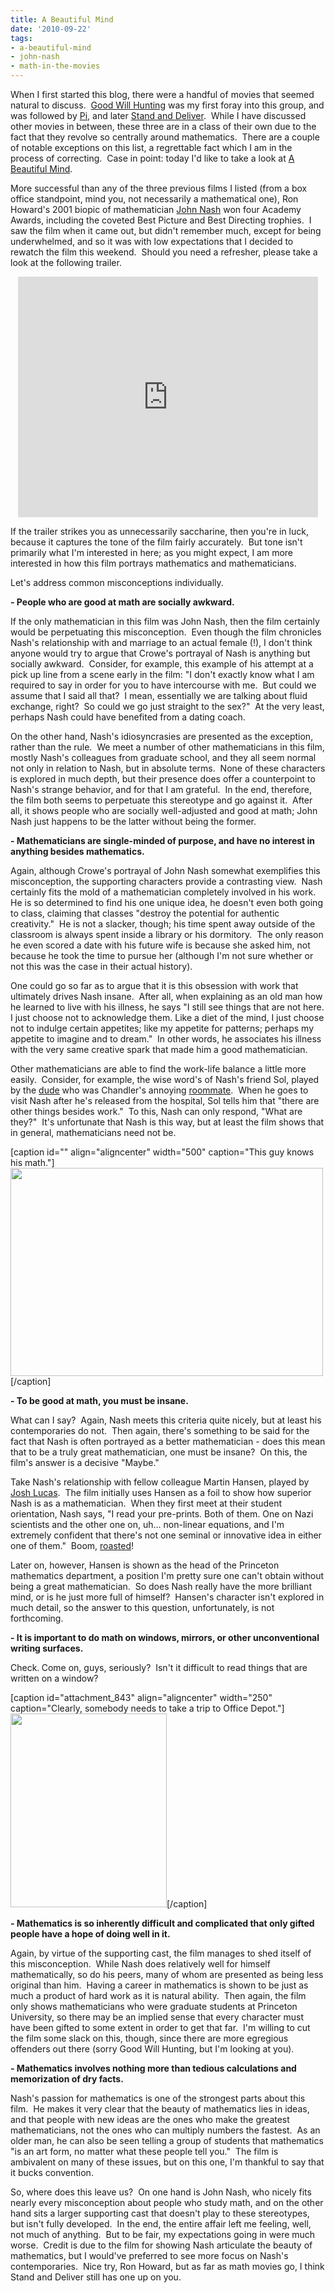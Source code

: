```yaml
---
title: A Beautiful Mind
date: '2010-09-22'
tags:
- a-beautiful-mind
- john-nash
- math-in-the-movies
---
```


When I first started this blog, there were a handful of movies that seemed natural to discuss.  <a href="http://www.mathgoespop.com/2008/08/math-in-the-movies-good-will-hunting.html">Good Will Hunting</a> was my first foray into this group, and was followed by <a href="http://www.mathgoespop.com/2008/12/math-in-the-movies-pi.html">Pi</a>, and later <a href="http://www.mathgoespop.com/2009/03/math-in-the-movies-stand-and-deliver.html">Stand and Deliver</a>.  While I have discussed other movies in between, these three are in a class of their own due to the fact that they revolve so centrally around mathematics.  There are a couple of notable exceptions on this list, a regrettable fact which I am in the process of correcting.  Case in point: today I'd like to take a look at <a href="http://en.wikipedia.org/wiki/A_Beautiful_Mind_%28film%29">A Beautiful Mind</a>.
<p style="text-align: left;">More successful than any of the three previous films I listed (from a box office standpoint, mind you, not necessarily a mathematical one), Ron Howard's 2001 biopic of mathematician <a href="http://en.wikipedia.org/wiki/John_Forbes_Nash,_Jr.">John Nash</a> won four Academy Awards, including the coveted Best Picture and Best Directing trophies.  I saw the film when it came out, but didn't remember much, except for being underwhelmed, and so it was with low expectations that I decided to rewatch the film this weekend.  Should you need a refresher, please take a look at the following trailer.</p>
<p style="text-align: center;"><object classid="clsid:d27cdb6e-ae6d-11cf-96b8-444553540000" width="480" height="385" codebase="http://download.macromedia.com/pub/shockwave/cabs/flash/swflash.cab#version=6,0,40,0"><param name="allowFullScreen" value="true" /><param name="allowscriptaccess" value="always" /><param name="src" value="http://www.youtube.com/v/aS_d0Ayjw4o?fs=1&amp;hl=en_US" /><param name="allowfullscreen" value="true" /><embed type="application/x-shockwave-flash" width="480" height="385" src="http://www.youtube.com/v/aS_d0Ayjw4o?fs=1&amp;hl=en_US" allowscriptaccess="always" allowfullscreen="true"> </embed></object>

<p style="text-align: left;">If the trailer strikes you as unnecessarily saccharine, then you're in luck, because it captures the tone of the film fairly accurately.  But tone isn't primarily what I'm interested in here; as you might expect, I am more interested in how this film portrays mathematics and mathematicians.</p>
<p style="text-align: left;">Let's address common misconceptions individually.</p>
<p style="text-align: left;"><strong>- People who are good at math are socially awkward.</strong></p>
<p style="text-align: left;">If the only mathematician in this film was John Nash, then the film certainly would be perpetuating this misconception.  Even though the film chronicles Nash's relationship with and marriage to an actual female (!), I don't think anyone would try to argue that Crowe's portrayal of Nash is anything but socially awkward.  Consider, for example, this example of his attempt at a pick up line from a scene early in the film: "I don't exactly know what I am required to say in order for you to have  intercourse with me.  But could we assume that I said all that?  I mean,  essentially we are talking about fluid exchange, right?  So could we go  just straight to the sex?"  At the very least, perhaps Nash could have benefited from a dating coach.</p>
<p style="text-align: left;">On the other hand, Nash's idiosyncrasies are presented as the exception, rather than the rule.  We meet a number of other mathematicians in this film, mostly Nash's colleagues from graduate school, and they all seem normal not only in relation to Nash, but in absolute terms.  None of these characters is explored in much depth, but their presence does offer a counterpoint to Nash's strange behavior, and for that I am grateful.  In the end, therefore, the film both seems to perpetuate this stereotype and go against it.  After all, it shows people who are socially well-adjusted and good at math; John Nash just happens to be the latter without being the former.</p>
<p style="text-align: left;"><strong>- Mathematicians are single-minded of purpose, and have no interest in anything besides mathematics.</strong></p>
<p style="text-align: left;">Again, although Crowe's portrayal of John Nash somewhat exemplifies this misconception, the supporting characters provide a contrasting view.  Nash certainly fits the mold of a mathematician completely involved in his work.  He is so determined to find his one unique idea, he doesn't even both going to class, claiming that classes "destroy the potential for authentic creativity."  He is not a slacker, though; his time spent away outside of the classroom is always spent inside a library or his dormitory.  The only reason he even scored a date with his future wife is because she asked him, not because he took the time to pursue her (although I'm not sure whether or not this was the case in their actual history).</p>
<p style="text-align: left;">One could go so far as to argue that it is this obsession with work that ultimately drives Nash insane.  After all, when explaining as an old man how he learned to live with his illness, he says "I still see things that are not here. I just choose not to acknowledge  them. Like a diet of the mind, I just choose not to indulge certain  appetites; like my appetite for patterns; perhaps my appetite to imagine  and to dream."  In other words, he associates his illness with the very same creative spark that made him a good mathematician.</p>
<p style="text-align: left;">Other mathematicians are able to find the work-life balance a little more easily.  Consider, for example, the wise word's of Nash's friend Sol, played by the <a href="http://www.imdb.com/name/nm0004965/">dude</a> who was Chandler's annoying <a href="http://friends.wikia.com/wiki/Eddie_Menuek">roommate</a>.  When he goes to visit Nash after he's released from the hospital, Sol tells him that "there are other things besides work."  To this, Nash can only respond, "What are they?"  It's unfortunate that Nash is this way, but at least the film shows that in general, mathematicians need not be.</p>
<p style="text-align: left;"></p>


[caption id="" align="aligncenter" width="500" caption="This guy knows his math."]<a href="http://images4.wikia.nocookie.net/__cb20081108064839/friends/images/a/a7/EddieMenuek.jpg"><img src="http://images4.wikia.nocookie.net/__cb20081108064839/friends/images/a/a7/EddieMenuek.jpg" alt="" width="500" height="333" /></a>[/caption]
<p style="text-align: left;"><strong>- To be good at math, you must be insane.</strong></p>
<p style="text-align: left;">What can I say?  Again, Nash meets this criteria quite nicely, but at least his contemporaries do not.  Then again, there's something to be said for the fact that Nash is often portrayed as a better mathematician - does this mean that to be a truly great mathematician, one must be insane?  On this, the film's answer is a decisive "Maybe."</p>
<p style="text-align: left;">Take Nash's relationship with fellow colleague Martin Hansen, played by <a href="http://www.imdb.com/name/nm0524197/">Josh Lucas</a>.  The film initially uses Hansen as a foil to show how superior Nash is as a mathematician.  When they first meet at their student orientation, Nash says, "I read your pre-prints. Both of them. One on Nazi scientists and the  other one on, uh... non-linear equations, and I'm extremely confident  that there's not one seminal or innovative idea in either one of them."  Boom, <a href="http://www.urbandictionary.com/define.php?term=Boom%20Roasted">roasted</a>!</p>
<p style="text-align: left;">Later on, however, Hansen is shown as the head of the Princeton mathematics department, a position I'm pretty sure one can't obtain without being a great mathematician.  So does Nash really have the more brilliant mind, or is he just more full of himself?  Hansen's character isn't explored in much detail, so the answer to this question, unfortunately, is not forthcoming.</p>
<p style="text-align: left;"><strong>- It is important to do math on windows, mirrors, or other unconventional writing surfaces.</strong></p>
<p style="text-align: left;">Check.<strong> </strong>Come on, guys, seriously?  Isn't it difficult to read things that are written on a window?</p>
<p style="text-align: left;"></p>


[caption id="attachment_843" align="aligncenter" width="250" caption="Clearly, somebody needs to take a trip to Office Depot."]<a href="http://www.mathgoespop.com/wp-content/uploads/2010/09/bmwindow.jpg"><img class="size-full wp-image-843" title="bmwindow" src="http://www.mathgoespop.com/wp-content/uploads/2010/09/bmwindow.jpg" alt="" width="250" height="310" /></a>[/caption]
<p style="text-align: left;"><strong>- Mathematics is so inherently difficult and complicated that only gifted people have a hope of doing well in it.</strong></p>
<p style="text-align: left;">Again, by virtue of the supporting cast, the film manages to shed itself of this misconception.  While Nash does relatively well for himself mathematically, so do his peers, many of whom are presented as being less original than him.  Having a career in mathematics is shown to be just as much a product of hard work as it is natural ability.  Then again, the film only shows mathematicians who were graduate students at Princeton University, so there may be an implied sense that every character must have been gifted to some extent in order to get that far.  I'm willing to cut the film some slack on this, though, since there are more egregious offenders out there (sorry Good Will Hunting, but I'm looking at you).</p>
<p style="text-align: left;"><strong>- Mathematics involves nothing more than tedious calculations and memorization of dry facts.</strong></p>
<p style="text-align: left;">Nash's passion for mathematics is one of the strongest parts about this film.  He makes it very clear that the beauty of mathematics lies in ideas, and that people with new ideas are the ones who make the greatest mathematicians, not the ones who can multiply numbers the fastest.  As an older man, he can also be seen telling a group of students that mathematics "is an art form, no matter what these people tell you."  The film is ambivalent on many of these issues, but on this one, I'm thankful to say that it bucks convention.</p>
<p style="text-align: left;">So, where does this leave us?  On one hand is John Nash, who nicely fits nearly every misconception about people who study math, and on the other hand sits a larger supporting cast that doesn't play to these stereotypes, but isn't fully developed.  In the end, the entire affair left me feeling, well, not much of anything.  But to be fair, my expectations going in were much worse.  Credit is due to the film for showing Nash articulate the beauty of mathematics, but I would've preferred to see more focus on Nash's contemporaries.  Nice try, Ron Howard, but as far as math movies go, I think Stand and Deliver still has one up on you.</p>
